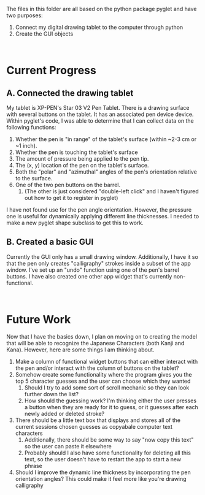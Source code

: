 


The files in this folder are all based on the python package pyglet and have two purposes:

1. Connect my digital drawing tablet to the computer through python
2. Create the GUI objects

<br/>

# Current Progress

## A. Connected the drawing tablet
My tablet is XP-PEN's Star 03 V2 Pen Tablet. There is a drawing surface with several buttons on the tablet. It has an associated pen device device. Within pyglet's code, I was able to determine that I can collect data on the following functions:

1. Whether the pen is "in range" of the tablet's surface (within ~2-3 cm or ~1 inch).
2. Whether the pen is touching the tablet's surface
3. The amount of pressure being applied to the pen tip.
4. The (x, y) location of the pen on the tablet's surface.
5. Both the "polar" and "azimuthal" angles of the pen's orientation relative to the surface.
6. One of the two pen buttons on the barrel. 
    1. (The other is just considered "double-left click" and I haven't figured out how to get it to register in pyglet)

I have not found use for the pen angle orientation. However, the pressure one is useful for dynamically applying different line thicknesses. I needed to make a new pyglet shape subclass to get this to work.


## B. Created a basic GUI
Currently the GUI only has a small drawing window. Additionally, I have it so that the pen only creates "calligraphy" strokes inside a subset of the app window. I've set up an "undo" function using one of the pen's barrel buttons. I have also created one other app widget that's currently non-functional. 

<br/>

# Future Work

Now that I have the basics down, I plan on moving on to creating the model that will be able to recognize the Japanese Characters (both Kanji and Kana). However, here are some things I am thinking about.

1. Make a column of functional widget buttons that can either interact with the pen and/or interact with the column of buttons on the tablet?
2. Somehow create some functionality where the program gives you the top 5 character guesses and the user can choose which they wanted
    1. Should I try to add some sort of scroll mechanic so they can look further down the list?
    2. How should the guessing work? I'm thinking either the user presses a button when they are ready for it to guess, or it guesses after each newly added or deleted stroke?
3. There should be a little text box that displays and stores all of the current sessions chosen guesses as copyabale computer text characters
    1. Additionally, there should be some way to say "now copy this text" so the user can paste it elsewhere
    2. Probably should I also have some functionality for deleting all this text, so the user doesn't have to restart the app to start a new phrase
4. Should I improve the dynamic line thickness by incorporating the pen orientation angles? This could make it feel more like you're drawing calligraphy



